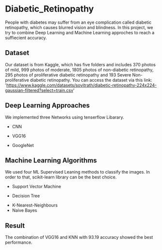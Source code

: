 # Diabetic_Retinopathy

People with diabetes may suffer from an eye complication called diabetic retinopathy, which causes blurred vision and blindness. In this project, we try to combine Deep Learning 
and Machine Learning approches to reach a suffiecient accuracy. 

## Dataset

Our dataset is from Kaggle, which has five folders and includes 370 photos of mild, 999 photos of moderate, 1805 photos of non-diabetic retinopathy, 
295 photos of proliferative diabetic retinopathy and 193 Severe Non-proliferative diabetic retinopathy. You can access the dataset via this link: 
'https://www.kaggle.com/datasets/sovitrath/diabetic-retinopathy-224x224-gaussian-filtered?select=train.csv'

## Deep Learning Approaches 

We implemented three Networks using tenserflow Libarary. 

- CNN
* VGG16
+ GoogleNet


## Machine Learning Algorithms

We used four ML Supervised Leaning methods to classify the images. In order to that, scikit-learn library can be the best choice.

- Support Vector Machine
* Decision Tree
+ K-Nearest-Neighbours
+ Naive Bayes

## Result

The combination of VGG16 and KNN with 93.19 accuracy showed the best performance.





